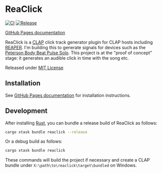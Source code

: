 # ReaClick

[![CI](https://github.com/rcook/reaclick/actions/workflows/ci.yaml/badge.svg)][ci-workflow]
[![Release](https://github.com/rcook/reaclick/actions/workflows/release.yaml/badge.svg)][release-workflow]

[GitHub Pages documentation][github-pages]

ReaClick is a [CLAP][clap] click track generator plugin for CLAP hosts including
[REAPER][reaper]. I'm building this to generate signals for devices such as the
[Peterson Body Beat Pulse Solo][body-beat-pulse-solo]. This project is at the
"proof of concept" stage: it generates an audible click in time with the song etc.

Released under [MIT License](LICENSE)

## Installation

See [GitHub Pages documentation][github-pages] for installation instructions.

## Development

After installing [Rust][rustup], you can bundle a release build of ReaClick as
follows:

```bash
cargo xtask bundle reaclick --release
```

Or a debug build as follows:

```bash
cargo xtask bundle reaclick
```

These commands will build the project if necessary and create a CLAP bundle under `X:\path\to\reaclick\target\bundled` on Windows.

[body-beat-pulse-solo]: https://www.petersontuners.com/products/bodybeatpulse/
[ci-workflow]: https://github.com/rcook/reaclick/actions/workflows/ci.yaml
[clap]: https://cleveraudio.org/
[github-pages]: https://rcook.github.io/reaclick/
[reaper]: https://reaper.fm/
[release-workflow]: https://github.com/rcook/reaclick/actions/workflows/release.yaml
[rustup]: (https://rustup.rs/)

